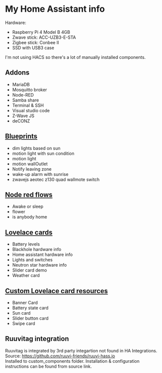 # My Home Assistant info
Hardware:  
- Raspberry Pi 4 Model B 4GB
- Zwave stick:  ACC-UZB3-E-STA
- Zigbee stick: Conbee II
- SSD with USB3 case

I'm not using HACS so there's a lot of manually installed components.

## Addons  
- MariaDB  
- Mosquitto broker  
- Node-RED  
- Samba share 
- Terminal & SSH  
- Visual studio code  
- Z-Wave JS  
- deCONZ  

## <a href='blueprints/automation/homeassistant/'>Blueprints  </a>
- dim lights based on sun
- motion light with sun condition
- motion light
- motion wallOutlet
- Notify leaving zone
- wake-up alarm with sunrise
- zwavejs aeotec z130 quad wallmote switch

## <a href='Node-Red Flows/'>Node red flows  </a>
- Awake or sleep
- flower
- is anybody home


## <a href='Lovelace cards/'>Lovelace cards  </a>
- Battery levels
- Blackhole hardware info
- Home assistant hardware info
- Lights and switches
- Neutron star hardware info
- Slider card demo
- Weather card


## <a href='www/custom-lovelace/'> Custom Lovelace card resources  </a>
- Banner Card
- Battery state card
- Sun card
- Slider button card
- Swipe card

## Ruuvitag integration
Ruuvitag is integrated by 3rd party integartion not found in HA Integrations.  
Source: https://github.com/ruuvi-friends/ruuvi-hass.io  
Installed to custom_components folder. Installation & configuration instructions can be found from source link.


